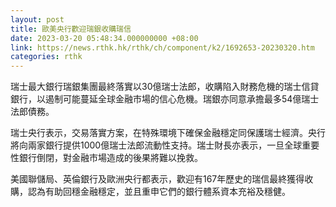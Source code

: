```yaml
---
layout: post
title: 歐美央行歡迎瑞銀收購瑞信
date: 2023-03-20 05:48:34.000000000 +08:00
link: https://news.rthk.hk/rthk/ch/component/k2/1692653-20230320.htm
categories: rthk
---
```


瑞士最大銀行瑞銀集團最終落實以30億瑞士法郎，收購陷入財務危機的瑞士信貸銀行，以遏制可能蔓延全球金融市場的信心危機。瑞銀亦同意承擔最多54億瑞士法郎債務。

瑞士央行表示，交易落實方案，在特殊環境下確保金融穩定同保護瑞士經濟。央行將向兩家銀行提供1000億瑞士法郎流動性支持。瑞士財長亦表示，一旦全球重要性銀行倒閉，對金融市場造成的後果將難以挽救。

美國聯儲局、英倫銀行及歐洲央行都表示，歡迎有167年歷史的瑞信最終獲得收購，認為有助回穩金融穩定，並且重申它們的銀行體系資本充裕及穩健。
